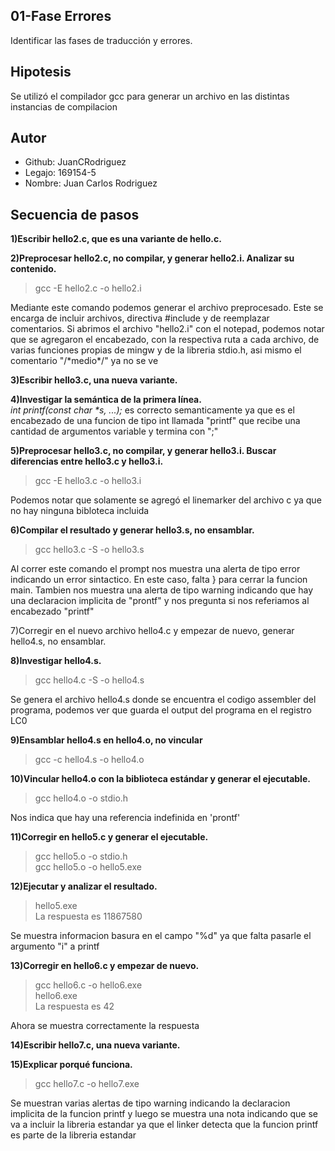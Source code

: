 01-Fase Errores
---
Identificar las fases de traducción y errores.


Hipotesis
---
Se utilizó el compilador gcc para generar un archivo en las distintas instancias de compilacion

Autor
---
* Github: JuanCRodriguez
* Legajo: 169154-5
* Nombre: Juan Carlos Rodriguez


Secuencia de pasos
---

**1)Escribir hello2.c, que es una variante de hello.c.**

**2)Preprocesar hello2.c, no compilar, y generar hello2.i. Analizar su contenido.**
> gcc -E hello2.c -o hello2.i

Mediante este comando podemos generar el archivo preprocesado. Este se encarga de incluir archivos, directiva #include y de reemplazar comentarios.
Si abrimos el archivo "hello2.i" con el notepad, podemos notar que se agregaron el encabezado, con la respectiva ruta a cada archivo, de varias funciones propias de mingw y de la libreria stdio.h, asi mismo el comentario "/\*medio*/" ya no se ve


**3)Escribir hello3.c, una nueva variante.**


**4)Investigar la semántica de la primera línea.**  
*int printf(const char \*s, ...);*
es correcto semanticamente ya que es el encabezado de una funcion de tipo int llamada "printf" que recibe una cantidad de argumentos variable y termina con ";"

**5)Preprocesar hello3.c, no compilar, y generar hello3.i. Buscar diferencias entre hello3.c y hello3.i.**
> gcc -E hello3.c -o hello3.i

Podemos notar que solamente se agregó el linemarker del archivo c ya que no hay ninguna bibloteca incluida

**6)Compilar el resultado y generar hello3.s, no ensamblar.**
> gcc hello3.c -S -o hello3.s

Al correr este comando el prompt nos muestra una alerta de tipo error indicando un error sintactico. En este caso, falta } para cerrar la funcion main. Tambien nos muestra una alerta de tipo warning indicando que hay una declaracion implicita de "prontf" y nos pregunta si nos referiamos al encabezado "printf"

7)Corregir en el nuevo archivo hello4.c y empezar de nuevo, generar hello4.s, no ensamblar.

**8)Investigar hello4.s.**
> gcc hello4.c -S -o hello4.s

Se genera el archivo hello4.s donde se encuentra el codigo assembler del programa, podemos ver que guarda el output del programa en el registro LC0

**9)Ensamblar hello4.s en hello4.o, no vincular**
> gcc -c hello4.s -o hello4.o  

**10)Vincular hello4.o con la biblioteca estándar y generar el ejecutable.**
>gcc hello4.o -o stdio.h  

Nos indica que hay una referencia indefinida en 'prontf'

**11)Corregir en hello5.c y generar el ejecutable.**
> gcc hello5.o -o stdio.h  
gcc hello5.o -o hello5.exe

**12)Ejecutar y analizar el resultado.**
> hello5.exe  
La respuesta es 11867580

Se muestra informacion basura en el campo "%d" ya que falta pasarle el argumento "i" a printf

**13)Corregir en hello6.c y empezar de nuevo.**
> gcc hello6.c -o hello6.exe  
hello6.exe  
La respuesta es 42  

Ahora se muestra correctamente la respuesta
 
**14)Escribir hello7.c, una nueva variante.**

**15)Explicar porqué funciona.**

> gcc hello7.c -o hello7.exe  

Se muestran varias alertas de tipo warning indicando la declaracion implicita de la funcion printf y luego se muestra una nota indicando que se va a incluir la libreria estandar ya que el linker detecta que la funcion printf es parte de la libreria estandar
